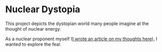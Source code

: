 # Nuclear Dystopia
This project depicts the dystopian world many people imagine at the thought of nuclear energy.

As a nuclear proponent myself ([I wrote an article on my thoughts here](https://docs.google.com/document/d/10UPNgg3JuJXTLNMbtxZSDp8xDl0IY2Ol_57S8paEcBg/edit)), I wanted to explore the fear.
